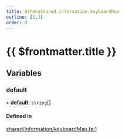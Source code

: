 ```yaml
---
title: AthenaShared.information.keyboardMap
outline: [1,3]
order: 0
---
```


# {{ $frontmatter.title }}


## Variables

### default

• **default**: `string`[]

#### Defined in

[shared/information/keyboardMap.ts:1](https://github.com/Stuyk/altv-athena/blob/8e03099/src/core/shared/information/keyboardMap.ts#L1)
